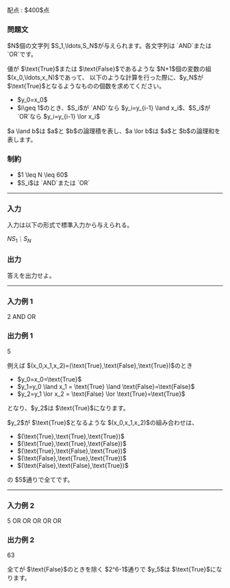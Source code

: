 
<div>

<span>

<span>

<p>
配点 : $400$点
</p>

<div>

<section>

### **問題文**

<p>
$N$個の文字列 $S_1,\ldots,S_N$が与えられます。各文字列は `AND`または `OR`です。
</p>

<p>
値が $\text{True}$または $\text{False}$であるような $N+1$個の変数の組 $(x_0,\ldots,x_N)$であって、
以下のような計算を行った際に、$y_N$が $\text{True}$となるようなものの個数を求めてください。
</p>

<ul>

<li>
$y_0=x_0$
</li>

<li>
$i\geq 1$のとき、$S_i$が `AND`なら $y_i=y_{i-1} \land x_i$、$S_i$が `OR`なら $y_i=y_{i-1} \lor x_i$
</li>

</ul>

<p>
$a \land b$は $a$と $b$の論理積を表し、$a \lor b$は $a$と $b$の論理和を表します。  
</p>

</section>

</div>

<div>

<section>

### **制約**

<ul>

<li>
$1 \leq N \leq 60$
</li>

<li>
$S_i$は `AND`または `OR`
</li>

</ul>

</section>

</div>

---

<div>

<div>

<section>

### **入力**

<p>
入力は以下の形式で標準入力から与えられる。
</p>

<div>

$N$$S_1$$\vdots$$S_N$
</div>

</section>

</div>

<div>

<section>

### **出力**

<p>
答えを出力せよ。
</p>

</section>

</div>

</div>

---

<div>

<section>

### **入力例 1**

<div>

2
AND
OR

</div>

</section>

</div>

<div>

<section>

### **出力例 1**

<div>

5

</div>

<p>
例えば $(x_0,x_1,x_2)=(\text{True},\text{False},\text{True})$のとき
</p>

<ul>

<li>
$y_0=x_0=\text{True}$
</li>

<li>
$y_1=y_0 \land x_1 = \text{True} \land \text{False}=\text{False}$
</li>

<li>
$y_2=y_1 \lor x_2 = \text{False} \lor \text{True}=\text{True}$
</li>

</ul>

<p>
となり、$y_2$は $\text{True}$になります。
</p>

<p>
$y_2$が $\text{True}$となるような $(x_0,x_1,x_2)$の組み合わせは、
</p>

<ul>

<li>
$(\text{True},\text{True},\text{True})$
</li>

<li>
$(\text{True},\text{True},\text{False})$
</li>

<li>
$(\text{True},\text{False},\text{True})$
</li>

<li>
$(\text{False},\text{True},\text{True})$
</li>

<li>
$(\text{False},\text{False},\text{True})$
</li>

</ul>

<p>
の $5$通りで全てです。
</p>

</section>

</div>

---

<div>

<section>

### **入力例 2**

<div>

5
OR
OR
OR
OR
OR

</div>

</section>

</div>

<div>

<section>

### **出力例 2**

<div>

63

</div>

<p>
全てが $\text{False}$のときを除く $2^6-1$通りで $y_5$は $\text{True}$になります。
</p>

</section>

</div>

</span>

</span>

</div>
